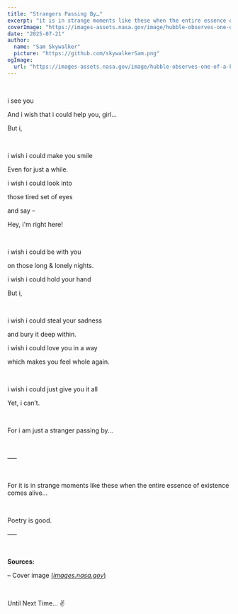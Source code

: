 ```yaml
---
title: "Strangers Passing By…"
excerpt: "it is in strange moments like these when the entire essence of existence comes alive..."
coverImage: "https://images-assets.nasa.gov/image/hubble-observes-one-of-a-kind-star-nicknamed-nasty_17754652960_o/hubble-observes-one-of-a-kind-star-nicknamed-nasty_17754652960_o~orig.jpg"
date: "2025-07-21"
author:
  name: "Sam Skywalker"
  picture: "https://github.com/skywalkerSam.png"
ogImage:
  url: "https://images-assets.nasa.gov/image/hubble-observes-one-of-a-kind-star-nicknamed-nasty_17754652960_o/hubble-observes-one-of-a-kind-star-nicknamed-nasty_17754652960_o~orig.jpg"
---
```


&nbsp;

i see you

And i wish that i could help you, girl…

But i,

&nbsp;

i wish i could make you smile

Even for just a while.

i wish i could look into

those tired set of eyes

and say –

Hey, i'm right here!

&nbsp;

i wish i could be with you

on those long & lonely nights.

i wish i could hold your hand

But i,

&nbsp;

i wish i could steal your sadness

and bury it deep within.

i wish i could love you in a way

which makes you feel whole again.

&nbsp;

i wish i could just give you it all

Yet, i can’t.

&nbsp;

For i am just a stranger passing by...

&nbsp;

–––

&nbsp;

For it is in strange moments like these when the entire essence of existence comes alive...

&nbsp;

Poetry is good.

–––

&nbsp;

**Sources:**

– Cover image [(_images.nasa.gov_)](https://images.nasa.gov/details/hubble-observes-one-of-a-kind-star-nicknamed-nasty_17754652960_o)

&nbsp;

Until Next Time... ✌️

&nbsp;
